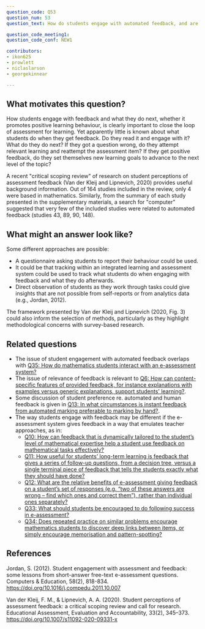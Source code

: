 ```yaml
---
question_code: Q53 
question_num: 53 
question_text: How do students engage with automated feedback, and are there any differences with how they would respond to the same feedback from a teacher? 

question_code_meeting1:  
question_code_conf: NEW1 

contributors: 
- ikon625
- prowlett
- niclaslarson
- georgekinnear

---
```


## What motivates this question?

How students engage with feedback and what they do next, whether it promotes positive learning behaviour, is clearly important to close the loop of assessment for learning. Yet apparently little is known about what students do when they get feedback. Do they read it and engage with it? What do they do next? If they got a question wrong, do they attempt relevant learning and reattempt the assessment item? If they get positive feedback, do they set themselves new learning goals to advance to the next level of the topic? 

A recent "critical scoping review" of research on student perceptions of assessment feedback (Van der Kleij and Lipnevich, 2020) provides useful background information. Out of 164 studies included in the review, only 4 were based in mathematics. Similarly, from the summary of each study presented in the supplementary materials, a search for "computer" suggested that very few of the included studies were related to automated feedback (studies 43, 89, 90, 148).

## What might an answer look like?

Some different approaches are possible:

- A questionnaire asking students to report their behaviour could be used.
- It could be that tracking within an integrated learning and assessment system could be used to track what students do when engaging with feedback and what they do afterwards.
- Direct observation of students as they work through tasks could give insights that are not possible from self-reports or from analytics data (e.g., Jordan, 2012).

The framework presented by Van der Kleij and Lipnevich (2020, Fig. 3) could also inform the selection of methods, particularly as they highlight methodological concerns with survey-based research.

## Related questions

* The issue of student engagement with automated feedback overlaps with [Q35: How do mathematics students interact with an e-assessment system?](Q35)
* The issue of relevance of feedback is relevant to [Q6: How can content-specific features of provided feedback, for instance explanations with examples versus generic explanations, support students' learning?](Q6).
* Some discussion of student preference re. automated and human feedback is given in [Q13: In what circumstances is instant feedback from automated marking preferable to marking by hand?](Q13).
* The way students engage with feedback may be different if the e-assessment system gives feedback in a way that emulates teacher approaches, as in:
  - [Q10: How can feedback that is dynamically tailored to the student’s level of mathematical expertise help a student use feedback on mathematical tasks effectively?](Q10)
  - [Q11: How useful for students’ long-term learning is feedback that gives a series of follow-up questions, from a decision tree, versus a single terminal piece of feedback that tells the students exactly what they should have done?](Q11)
  - [Q12: What are the relative benefits of e-assessment giving feedback on a student’s set of responses (e.g. “two of these answers are wrong – find which ones and correct them”), rather than individual ones separately?](Q12)
  - [Q33: What should students be encouraged to do following success in e-assessment?](Q33)
  - [Q34: Does repeated practice on similar problems encourage mathematics students to discover deep links between items, or simply encourage memorisation and pattern-spotting?](Q34)


## References

Jordan, S. (2012). Student engagement with assessment and feedback: some lessons from short-answer free-text e-assessment questions. Computers & Education, 58(2), 818-834. https://doi.org/10.1016/j.compedu.2011.10.007

Van der Kleij, F. M., & Lipnevich, A. A. (2020). Student perceptions of assessment feedback: a critical scoping review and call for research. Educational Assessment, Evaluation and Accountability, 33(2), 345–373. https://doi.org/10.1007/s11092-020-09331-x
